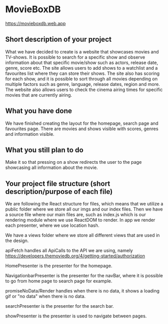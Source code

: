 # MovieBoxDB

https://movieboxdb.web.app

## Short description of your project
What we have decided to create is a website that showcases
movies and TV-shows. It is possible to search for a specific 
show and observe information about that specific movie/show 
such as actors, release date, genre, score etc. The site allows
users to add shows to a watchlist and a favourites list where
they can store their shows. The site also has scoring for each
show, and it is possible to sort through all movies depending on
multiple factors such as genre, language, release dates, region
and more. The website also allows users to check the cinema airing
times for specific movies that are currently airing.

## What you have done
We have finished creating the layout for the homepage, search page
and favourites page. There are movies and shows visible with scores,
genres and information visible.
## What you still plan to do
Make it so that pressing on a show redirects the user to the page
showcasing all information about the movie.
## Your project file structure (short description/purpose of each file)
We are following the React structure for files, which means that
we utilize a public folder where we store all our imgs and our 
index files. Then we have a source file where our main files are, such as
index.js which is our rendering module where we use ReactDOM to render.
In app we render each presenter, where we use location hash.

We have a views folder where we store all different views that are used
in the design.

apiFetch handles all ApiCalls to the API we are using, namely
https://developers.themoviedb.org/4/getting-started/authorization

HomePresenter is the presenter for the homepage.

NavigationbarPresenter is the presenter for the navBar, where
it is possible to go from home page to search page for example.

promiseNoData/Render handles when there is no data, it shows a 
loading gif or "no data" when there is no data.

searchPresenter is the presenter for the search bar.

showPresenter is the presenter is used to navigate between pages.



